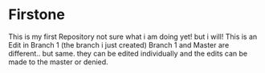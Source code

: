 # Firstone
This is my first Repository 
not sure what i am doing yet! but i will! 
This is an Edit in Branch 1 (the branch i just created) 
Branch 1 and Master are different.. but same. they can be edited individually and the edits can be made to the master or denied. 
